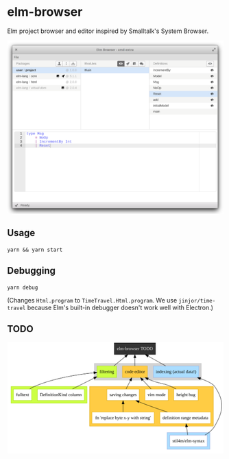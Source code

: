# elm-browser

Elm project browser and editor inspired by Smalltalk's System Browser.

<img alt="App Screenshot" src="https://github.com/Janiczek/elm-browser/raw/master/resources/readme/app.png" width="640">

## Usage

```
yarn && yarn start
```

## Debugging

```
yarn debug
```

(Changes `Html.program` to `TimeTravel.Html.program`. We use `jinjor/time-travel` because Elm's built-in debugger doesn't work well with Electron.)


## TODO

<img alt="TODO" src="https://github.com/Janiczek/elm-browser/raw/master/resources/readme/todo.png">
